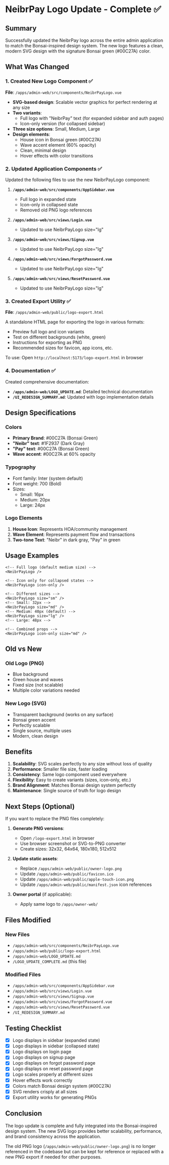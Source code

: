 # NeibrPay Logo Update - Complete ✅

## Summary

Successfully updated the NeibrPay logo across the entire admin application to match the Bonsai-inspired design system. The new logo features a clean, modern SVG design with the signature Bonsai green (#00C27A) color.

## What Was Changed

### 1. Created New Logo Component ✅

**File**: `/apps/admin-web/src/components/NeibrPayLogo.vue`

- **SVG-based design**: Scalable vector graphics for perfect rendering at any size
- **Two variants**:
  - Full logo with "NeibrPay" text (for expanded sidebar and auth pages)
  - Icon-only version (for collapsed sidebar)
- **Three size options**: Small, Medium, Large
- **Design elements**:
  - House icon in Bonsai green (#00C27A)
  - Wave accent element (60% opacity)
  - Clean, minimal design
  - Hover effects with color transitions

### 2. Updated Application Components ✅

Updated the following files to use the new NeibrPayLogo component:

1. **`/apps/admin-web/src/components/AppSidebar.vue`**
   - Full logo in expanded state
   - Icon-only in collapsed state
   - Removed old PNG logo references

2. **`/apps/admin-web/src/views/Login.vue`**
   - Updated to use NeibrPayLogo size="lg"

3. **`/apps/admin-web/src/views/Signup.vue`**
   - Updated to use NeibrPayLogo size="lg"

4. **`/apps/admin-web/src/views/ForgotPassword.vue`**
   - Updated to use NeibrPayLogo size="lg"

5. **`/apps/admin-web/src/views/ResetPassword.vue`**
   - Updated to use NeibrPayLogo size="lg"

### 3. Created Export Utility ✅

**File**: `/apps/admin-web/public/logo-export.html`

A standalone HTML page for exporting the logo in various formats:

- Preview full logo and icon variants
- Test on different backgrounds (white, green)
- Instructions for exporting as PNG
- Recommended sizes for favicon, app icons, etc.

To use: Open `http://localhost:5173/logo-export.html` in browser

### 4. Documentation ✅

Created comprehensive documentation:

- **`/apps/admin-web/LOGO_UPDATE.md`**: Detailed technical documentation
- **`/UI_REDESIGN_SUMMARY.md`**: Updated with logo implementation details

## Design Specifications

### Colors

- **Primary Brand**: #00C27A (Bonsai Green)
- **"Neibr" text**: #1F2937 (Dark Gray)
- **"Pay" text**: #00C27A (Bonsai Green)
- **Wave accent**: #00C27A at 60% opacity

### Typography

- Font family: Inter (system default)
- Font weight: 700 (Bold)
- Sizes:
  - Small: 16px
  - Medium: 20px
  - Large: 24px

### Logo Elements

1. **House Icon**: Represents HOA/community management
2. **Wave Element**: Represents payment flow and transactions
3. **Two-tone Text**: "Neibr" in dark gray, "Pay" in green

## Usage Examples

```vue
<!-- Full logo (default medium size) -->
<NeibrPayLogo />

<!-- Icon only for collapsed states -->
<NeibrPayLogo icon-only />

<!-- Different sizes -->
<NeibrPayLogo size="sm" />
<!-- Small: 32px -->
<NeibrPayLogo size="md" />
<!-- Medium: 40px (default) -->
<NeibrPayLogo size="lg" />
<!-- Large: 48px -->

<!-- Combined props -->
<NeibrPayLogo icon-only size="md" />
```

## Old vs New

### Old Logo (PNG)

- Blue background
- Green house and waves
- Fixed size (not scalable)
- Multiple color variations needed

### New Logo (SVG)

- Transparent background (works on any surface)
- Bonsai green accent
- Perfectly scalable
- Single source, multiple uses
- Modern, clean design

## Benefits

1. **Scalability**: SVG scales perfectly to any size without loss of quality
2. **Performance**: Smaller file size, faster loading
3. **Consistency**: Same logo component used everywhere
4. **Flexibility**: Easy to create variants (sizes, icon-only, etc.)
5. **Brand Alignment**: Matches Bonsai design system perfectly
6. **Maintenance**: Single source of truth for logo design

## Next Steps (Optional)

If you want to replace the PNG files completely:

1. **Generate PNG versions**:
   - Open `/logo-export.html` in browser
   - Use browser screenshot or SVG-to-PNG converter
   - Create sizes: 32x32, 64x64, 180x180, 512x512

2. **Update static assets**:
   - Replace `/apps/admin-web/public/owner-logo.png`
   - Update `/apps/admin-web/public/favicon.ico`
   - Update `/apps/admin-web/public/apple-touch-icon.png`
   - Update `/apps/admin-web/public/manifest.json` icon references

3. **Owner portal** (if applicable):
   - Apply same logo to `/apps/owner-web/`

## Files Modified

### New Files

- `/apps/admin-web/src/components/NeibrPayLogo.vue`
- `/apps/admin-web/public/logo-export.html`
- `/apps/admin-web/LOGO_UPDATE.md`
- `/LOGO_UPDATE_COMPLETE.md` (this file)

### Modified Files

- `/apps/admin-web/src/components/AppSidebar.vue`
- `/apps/admin-web/src/views/Login.vue`
- `/apps/admin-web/src/views/Signup.vue`
- `/apps/admin-web/src/views/ForgotPassword.vue`
- `/apps/admin-web/src/views/ResetPassword.vue`
- `/UI_REDESIGN_SUMMARY.md`

## Testing Checklist

- [x] Logo displays in sidebar (expanded state)
- [x] Logo displays in sidebar (collapsed state)
- [x] Logo displays on login page
- [x] Logo displays on signup page
- [x] Logo displays on forgot password page
- [x] Logo displays on reset password page
- [x] Logo scales properly at different sizes
- [x] Hover effects work correctly
- [x] Colors match Bonsai design system (#00C27A)
- [x] SVG renders crisply at all sizes
- [x] Export utility works for generating PNGs

## Conclusion

The logo update is complete and fully integrated into the Bonsai-inspired design system. The new SVG logo provides better scalability, performance, and brand consistency across the application.

The old PNG logo (`/apps/admin-web/public/owner-logo.png`) is no longer referenced in the codebase but can be kept for reference or replaced with a new PNG export if needed for other purposes.
